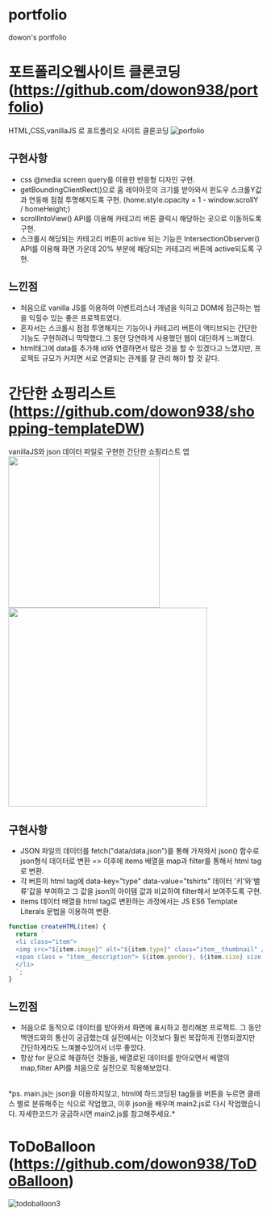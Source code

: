 # portfolio

dowon's portfolio

# 포트폴리오웹사이트 클론코딩 (https://github.com/dowon938/portfolio)
HTML,CSS,vanillaJS 로 포트폴리오 사이트 클론코딩
![porfolio](https://user-images.githubusercontent.com/68101878/110553169-f1a4c500-817b-11eb-9fb3-08989e354816.gif)
## 구현사항
* css @media screen query를 이용한 반응형 디자인 구현.
* getBoundingClientRect()으로 홈 레이아웃의 크기를 받아와서 윈도우 스크롤Y값과 연동해 점점 투명해지도록 구현. (home.style.opacity = 1 - window.scrollY / homeHeight;)
* scrollIntoView() API를 이용해 카테고리 버튼 클릭시 해당하는 곳으로 이동하도록 구현.
* 스크롤시 해당되는 카테고리 버튼이 active 되는 기능은 IntersectionObserver() API를 이용해 화면 가운데 20% 부분에 해당되는 카테고리 버튼에 active되도록 구현.
## 느낀점
* 처음으로 vanilla JS를 이용하여 이벤트리스너 개념을 익히고 DOM에 접근하는 법을 익힐수 있는 좋은 프로젝트였다.
* 혼자서는 스크롤시 점점 투명해지는 기능이나 카테고리 버튼이 액티브되는 간단한 기능도 구현하려니 막막했다.그 동안 당연하게 사용했던 웹이 대단하게 느껴졌다.
* html태그에 data를 추가해 id와 연결하면서 많은 것을 할 수 있겠다고 느꼈지만, 프로젝트 규모가 커지면 서로 연결되는 관계를 잘 관리 해야 할 것 같다.


# 간단한 쇼핑리스트 (https://github.com/dowon938/shopping-templateDW)
vanillaJS와 json 데이터 파일로 구현한 간단한 쇼핑리스트 앱<br>
<img src="https://user-images.githubusercontent.com/68101878/110258585-adcc8700-7fe6-11eb-8a62-60860ea1e969.gif" width="300">
<img src="https://user-images.githubusercontent.com/68101878/110258607-cdfc4600-7fe6-11eb-8894-9b967696715c.png" width="394">
## 구현사항
* JSON 파일의 데이터를 fetch("data/data.json")를 통해 가져와서 json() 함수로 json형식 데이터로 변환 => 이후에 items 배열을 map과 filter를 통해서 html tag로 변환.
* 각 버튼의 html tag에 data-key="type" data-value="tshirts" 데이터 '키'와'밸류'값을 부여하고 그 값을 json의 아이템 값과 비교하여 filter해서 보여주도록 구현.
* items 데이터 배열을 html tag로 변환하는 과정에서는 JS ES6 Template Literals 문법을 이용하여 변환.
```js 
function createHTML(item) {
  return `
  <li class="item">
  <img src="${item.image}" alt="${item.type}" class="item__thumbnail" />
  <span class = "item__description"> ${item.gender}, ${item.size} size </span>
  </li>
  `;
}
```
## 느낀점
* 처음으로 동적으로 데이터를 받아와서 화면에 표시하고 정리해본 프로젝트. 그 동안 백엔드와의 통신이 궁금했는데 실전에서는 이것보다 훨씬 복잡하게 진행되겠지만 간단하게라도 느껴볼수있어서 너무 좋았다.
* 항상 for 문으로 해결하던 것들을, 배열로된 데이터를 받아오면서 배열의 map,filter API를 처음으로 실전으로 적용해보았다.  
<br>
*ps. main.js는 json을 이용하지않고, html에 하드코딩된 tag들을 버튼을 누르면 클래스 별로 분류해주는 식으로 작업했고, 이후 json을 배우며 main2.js로 다시 작업했습니다. 자세한코드가 궁금하시면 main2.js를 참고해주세요.*


# ToDoBalloon (https://github.com/dowon938/ToDoBalloon)
![todoballoon3](https://user-images.githubusercontent.com/68101878/110559794-38002100-8188-11eb-8390-5d29dc95be07.gif)

